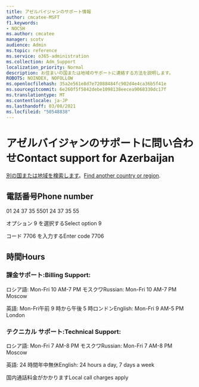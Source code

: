 ```yaml
---
title: アゼルバイジャンのサポート情報
author: cmcatee-MSFT
f1.keywords:
- NOCSH
ms.author: cmcatee
manager: scotv
audience: Admin
ms.topic: reference
ms.service: o365-administration
ms.collection: Adm_Support
localization_priority: Normal
description: お住まいの国または地域のサポートに連絡する方法を説明します。
ROBOTS: NOINDEX, NOFOLLOW
ms.openlocfilehash: 35a2e561e8d7e72088484fc902d4e4ca36b5f41e
ms.sourcegitcommit: 6e260f5f5842debe1098138eecea9068330dc17f
ms.translationtype: MT
ms.contentlocale: ja-JP
ms.lasthandoff: 03/08/2021
ms.locfileid: "50548838"
---
```

# <a name="contact-support-for-azerbaijan"></a><span data-ttu-id="7c172-103">アゼルバイジャンのサポートに問い合わせ</span><span class="sxs-lookup"><span data-stu-id="7c172-103">Contact support for Azerbaijan</span></span>

<span data-ttu-id="7c172-104">[別の国または地域を検索します](../contact-support-for-business-products.md)。</span><span class="sxs-lookup"><span data-stu-id="7c172-104">[Find another country or region](../contact-support-for-business-products.md).</span></span>

## <a name="phone-number"></a><span data-ttu-id="7c172-105">電話番号</span><span class="sxs-lookup"><span data-stu-id="7c172-105">Phone number</span></span>
<span data-ttu-id="7c172-106">01 24 37 35 55</span><span class="sxs-lookup"><span data-stu-id="7c172-106">01 24 37 35 55</span></span>

<span data-ttu-id="7c172-107">オプション 9 を選択する</span><span class="sxs-lookup"><span data-stu-id="7c172-107">Select option 9</span></span>

<span data-ttu-id="7c172-108">コード 7706 を入力する</span><span class="sxs-lookup"><span data-stu-id="7c172-108">Enter code 7706</span></span>

## <a name="hours"></a><span data-ttu-id="7c172-109">時間</span><span class="sxs-lookup"><span data-stu-id="7c172-109">Hours</span></span>
### <a name="billing-support"></a><span data-ttu-id="7c172-110">課金サポート:</span><span class="sxs-lookup"><span data-stu-id="7c172-110">Billing Support:</span></span>

<span data-ttu-id="7c172-111">ロシア語: Mon-Fri 10 AM-7 PM モスクワ</span><span class="sxs-lookup"><span data-stu-id="7c172-111">Russian: Mon-Fri 10 AM-7 PM Moscow</span></span>

<span data-ttu-id="7c172-112">英語: Mon-Fri午前 9 時から午後 5 時ロンドン</span><span class="sxs-lookup"><span data-stu-id="7c172-112">English: Mon-Fri 9 AM-5 PM London</span></span>

### <a name="technical-support"></a><span data-ttu-id="7c172-113">テクニカル サポート:</span><span class="sxs-lookup"><span data-stu-id="7c172-113">Technical Support:</span></span>

<span data-ttu-id="7c172-114">ロシア語: Mon-Fri 7 AM-8 PM モスクワ</span><span class="sxs-lookup"><span data-stu-id="7c172-114">Russian: Mon-Fri 7 AM-8 PM Moscow</span></span>

<span data-ttu-id="7c172-115">英語: 24 時間年中無休</span><span class="sxs-lookup"><span data-stu-id="7c172-115">English: 24 hours a day, 7 days a week</span></span>

<span data-ttu-id="7c172-116">国内通話料金がかかります</span><span class="sxs-lookup"><span data-stu-id="7c172-116">Local call charges apply</span></span>
